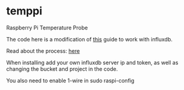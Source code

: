 # temppi
Raspberry Pi Temperature Probe

The code here is a modification of [this](https://learn.adafruit.com/adafruits-raspberry-pi-lesson-11-ds18b20-temperature-sensing/overview) guide to work with influxdb.

Read about the process: [here](https://nathanielkaiser.xyz/treehousetemps.html)

When installing add your own influxdb server ip and token, as well as changing the bucket and project in the code.

You also need to enable 1-wire in sudo raspi-config
